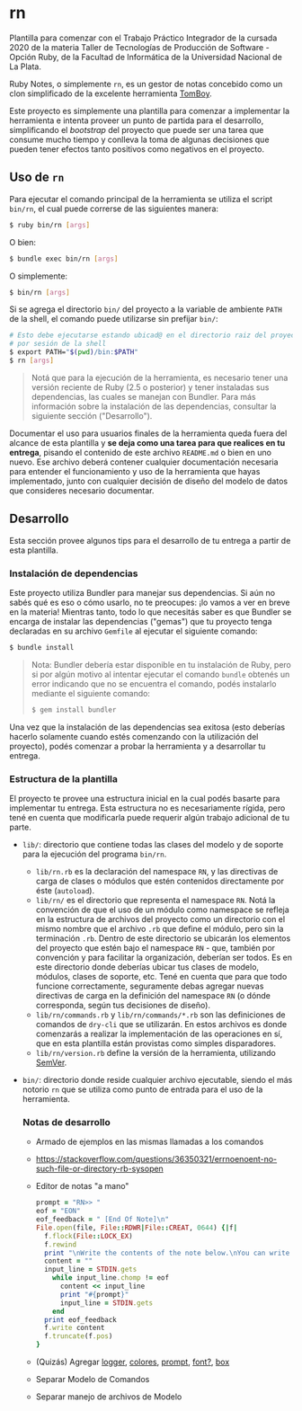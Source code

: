 # rn

Plantilla para comenzar con el Trabajo Práctico Integrador de la cursada 2020 de la materia
Taller de Tecnologías de Producción de Software - Opción Ruby, de la Facultad de Informática
de la Universidad Nacional de La Plata.

Ruby Notes, o simplemente `rn`, es un gestor de notas concebido como un clon simplificado
de la excelente herramienta [TomBoy](https://wiki.gnome.org/Apps/Tomboy).

Este proyecto es simplemente una plantilla para comenzar a implementar la herramienta e
intenta proveer un punto de partida para el desarrollo, simplificando el _bootstrap_ del
proyecto que puede ser una tarea que consume mucho tiempo y conlleva la toma de algunas
decisiones que pueden tener efectos tanto positivos como negativos en el proyecto.

## Uso de `rn`

Para ejecutar el comando principal de la herramienta se utiliza el script `bin/rn`, el cual
puede correrse de las siguientes manera:

```bash
$ ruby bin/rn [args]
```

O bien:

```bash
$ bundle exec bin/rn [args]
```

O simplemente:

```bash
$ bin/rn [args]
```

Si se agrega el directorio `bin/` del proyecto a la variable de ambiente `PATH` de la shell,
el comando puede utilizarse sin prefijar `bin/`:

```bash
# Esto debe ejecutarse estando ubicad@ en el directorio raiz del proyecto, una única vez
# por sesión de la shell
$ export PATH="$(pwd)/bin:$PATH"
$ rn [args]
```

> Notá que para la ejecución de la herramienta, es necesario tener una versión reciente de
> Ruby (2.5 o posterior) y tener instaladas sus dependencias, las cuales se manejan con
> Bundler. Para más información sobre la instalación de las dependencias, consultar la
> siguiente sección ("Desarrollo").

Documentar el uso para usuarios finales de la herramienta queda fuera del alcance de esta
plantilla y **se deja como una tarea para que realices en tu entrega**, pisando el contenido
de este archivo `README.md` o bien en uno nuevo. Ese archivo deberá contener cualquier
documentación necesaria para entender el funcionamiento y uso de la herramienta que hayas
implementado, junto con cualquier decisión de diseño del modelo de datos que consideres
necesario documentar.

## Desarrollo

Esta sección provee algunos tips para el desarrollo de tu entrega a partir de esta
plantilla.

### Instalación de dependencias

Este proyecto utiliza Bundler para manejar sus dependencias. Si aún no sabés qué es eso
o cómo usarlo, no te preocupes: ¡lo vamos a ver en breve en la materia! Mientras tanto,
todo lo que necesitás saber es que Bundler se encarga de instalar las dependencias ("gemas")
que tu proyecto tenga declaradas en su archivo `Gemfile` al ejecutar el siguiente comando:

```bash
$ bundle install
```

> Nota: Bundler debería estar disponible en tu instalación de Ruby, pero si por algún
> motivo al intentar ejecutar el comando `bundle` obtenés un error indicando que no se
> encuentra el comando, podés instalarlo mediante el siguiente comando:
>
> ```bash
> $ gem install bundler
> ```

Una vez que la instalación de las dependencias sea exitosa (esto deberías hacerlo solamente
cuando estés comenzando con la utilización del proyecto), podés comenzar a probar la
herramienta y a desarrollar tu entrega.

### Estructura de la plantilla

El proyecto te provee una estructura inicial en la cual podés basarte para implementar tu
entrega. Esta estructura no es necesariamente rígida, pero tené en cuenta que modificarla
puede requerir algún trabajo adicional de tu parte.

* `lib/`: directorio que contiene todas las clases del modelo y de soporte para la ejecución
  del programa `bin/rn`.
  * `lib/rn.rb` es la declaración del namespace `RN`, y las directivas de carga de clases
    o módulos que estén contenidos directamente por éste (`autoload`).
  * `lib/rn/` es el directorio que representa el namespace `RN`. Notá la convención de que
    el uso de un módulo como namespace se refleja en la estructura de archivos del proyecto
    como un directorio con el mismo nombre que el archivo `.rb` que define el módulo, pero
    sin la terminación `.rb`. Dentro de este directorio se ubicarán los elementos del
    proyecto que estén bajo el namespace `RN` - que, también por convención y para facilitar
    la organización, deberían ser todos. Es en este directorio donde deberías ubicar tus
    clases de modelo, módulos, clases de soporte, etc. Tené en cuenta que para que todo
    funcione correctamente, seguramente debas agregar nuevas directivas de carga en la
    definición del namespace `RN` (o dónde corresponda, según tus decisiones de diseño).
  * `lib/rn/commands.rb` y `lib/rn/commands/*.rb` son las definiciones de comandos de
    `dry-cli` que se utilizarán. En estos archivos es donde comenzarás a realizar la
    implementación de las operaciones en sí, que en esta plantilla están provistas como
    simples disparadores.
  * `lib/rn/version.rb` define la versión de la herramienta, utilizando [SemVer](https://semver.org/lang/es/).
* `bin/`: directorio donde reside cualquier archivo ejecutable, siendo el más notorio `rn`
  que se utiliza como punto de entrada para el uso de la herramienta.

  ### Notas de desarrollo

  * Armado de ejemplos en las mismas llamadas a los comandos
  * https://stackoverflow.com/questions/36350321/errnoenoent-no-such-file-or-directory-rb-sysopen
  * Editor de notas "a mano"
    ```ruby
    prompt = "RN>> "
    eof = "EON"
    eof_feedback = " [End Of Note]\n"
    File.open(file, File::RDWR|File::CREAT, 0644) {|f|
      f.flock(File::LOCK_EX)
      f.rewind
      print "\nWrite the contents of the note below.\nYou can write multiple lines.\nEnd the note with '#{eof}' + [Enter].\n\n#{prompt}"
      content = ""
      input_line = STDIN.gets
        while input_line.chomp != eof
          content << input_line
          print "#{prompt}"
          input_line = STDIN.gets
        end
      print eof_feedback
      f.write content
      f.truncate(f.pos)
    }
    ```
  * (Quizás) Agregar [logger](https://github.com/piotrmurach/tty-logger), [colores](), [prompt](https://github.com/piotrmurach/tty-prompt), [font?](https://github.com/piotrmurach/tty-font), [box](https://github.com/piotrmurach/tty-box)

  * Separar Modelo de Comandos
  * Separar manejo de archivos de Modelo
